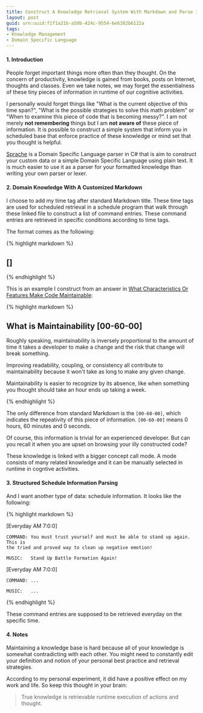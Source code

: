 ```yaml
---
title: Construct A Knowledge Retrieval System With Markdown and Parse It with Sprache
layout: post
guid: urn:uuid:f1f1a21b-a50b-424c-9554-6e6382b6122a
tags:
- Knowledge Management
- Domain Specific Language
---
```


#### 1. Introduction

People forget important things more often than they thought. On the concern of
productivity, knowledge is gained from books, posts on Internet, thoughts and
classes. Even we take notes, we may forget the essentialness of these tiny
pieces of information in runtime of our cognitive activities.

I personally would forget things like "What is the current objective of this
time span?", "What is the possible strategies to solve this math problem" or
"When to examine this piece of code that is becoming messy?". I am not merely
**not remembering** things but I am **not aware of** these piece of information.
It is possible to construct a simple system that inform you in scheduled base
that enforce practice of these knowledge or mind set that you thought is
helpful.

[Sprache] is a Domain Specific Language parser in C# that is aim to construct
your custom data or a simple Domain Specific Language using plain text. It is
much easier to use it as a parser for your formatted knowledge than writing your
own parser or lexer.

#### 2. Domain Knowledge With A Customized Markdown

I choose to add my time tag after standard Markdown title. These time tags are
used for scheduled retrieval in a schedule program that walk through these
linked file to construct a list of command entries. These command entries are
retrieved in specific conditions according to time tags.

The format comes as the following:

{% highlight markdown %}

## <title-of-a-piece-of-knowledge> [<time-for-necessary-retrieval>]

<paragraphs-that-follow-after>

{% endhighlight %}

This is an example I construct from an answer in [What Characteristics Or
Features Make Code Maintainable]:

{% highlight markdown %}

## What is Maintainability [00-60-00]

Roughly speaking, maintainability is inversely proportional to the amount of
time it takes a developer to make a change and the risk that change will
break something.

Improving readability, coupling, or consistency all contribute to
maintainability because it won't take as long to make any given change.

Maintainability is easier to recognize by its absence, like when something
you thought should take an hour ends up taking a week.

{% endhighlight %}

The only difference from standard Markdown is the ``[00-60-00]``, which
indicates the repeativity of this piece of information. ``[00-60-00]`` means 0
hours, 60 minutes and 0 seconds.

Of course, this information is trivial for an experienced developer. But can you
recall it when you are upset on browsing your illy constructed code?

These knowledge is linked with a bigger concept call mode. A mode consists of
many related knowledge and it can be manually selected in runtime in cogntive
activities.

#### 3. Structured Schedule Information Parsing

And I want another type of data: schedule information. It looks like the
following:

{% highlight markdown %}

[Everyday AM 7:0:0]

    COMMAND: You must trust yourself and must be able to stand up again. This is
    the tried and proved way to clean up negative emotion!

    MUSIC:   Stand Up Battle Formation Again!

[Everyday AM 7:0:0]

    COMMAND: ...

    MUSIC:   ...

{% endhighlight %}

These command entries are supposed to be retrieved everyday on the specific
time.

#### 4. Notes

Maintaining a knowledge base is hard because all of your knowledge is somewhat
contradicting with each other. You might need to constantly edit your definition
and notion of your personal best practice and retrieval strategies.

According to my personal experiment, it did have a positive effect on my work
and life. So keep this thought in your brain:

> True knowledge is retrievable runtime execution of actions and thought.

[Sprache]: https://github.com/sprache/Sprache

[What Characteristics Or Features Make Code Maintainable]: http://programmers.what-characteristics-or-features-make-code-maintainable/questions/134855/what-characteristics-or-features-make-code-maintainable
